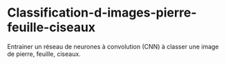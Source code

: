 # Classification-d-images-pierre-feuille-ciseaux
Entrainer un réseau de neurones à convolution (CNN) à classer une image de pierre, feuille, ciseaux.
